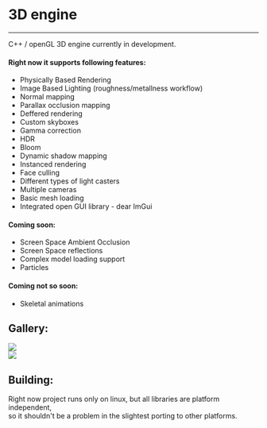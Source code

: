 # 3D engine
---------------
C++ / openGL 3D engine currently in development.  

#### Right now it supports following features:  
* Physically Based Rendering  
* Image Based Lighting (roughness/metallness workflow)  
* Normal mapping  
* Parallax occlusion mapping  
* Deffered rendering  
* Custom skyboxes  
* Gamma correction  
* HDR  
* Bloom  
* Dynamic shadow mapping  
* Instanced rendering  
* Face culling  
* Different types of light casters  
* Multiple cameras  
* Basic mesh loading
* Integrated open GUI library - dear ImGui

#### Coming soon:
* Screen Space Ambient Occlusion  
* Screen Space reflections  
* Complex model loading support  
* Particles

#### Coming not so soon:  
* Skeletal animations  



## Gallery:
![](readme/image1.png)  
![](readme/image2.png)  


## Building:
Right now project runs only on linux, but all libraries are platform independent,  
so it shouldn't be a problem in the slightest porting to other platforms.
